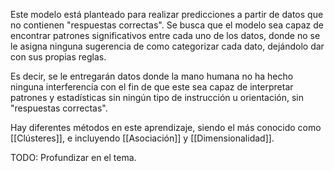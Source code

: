 Este modelo está planteado para realizar predicciones a partir de datos que no contienen "respuestas correctas". Se busca que el modelo sea capaz de encontrar patrones significativos entre cada uno de los datos, donde no se le asigna ninguna sugerencia de como categorizar cada dato, dejándolo dar con sus propias reglas.

Es decir, se le entregarán datos donde la mano humana no ha hecho ninguna interferencia con el fin de que este sea capaz de interpretar patrones y estadísticas sin ningún tipo de instrucción u orientación, sin "respuestas correctas".


Hay diferentes métodos en este aprendizaje, siendo el más conocido como [[Clústeres]], e incluyendo [[Asociación]] y [[Dimensionalidad]].


TODO: Profundizar en el tema.
